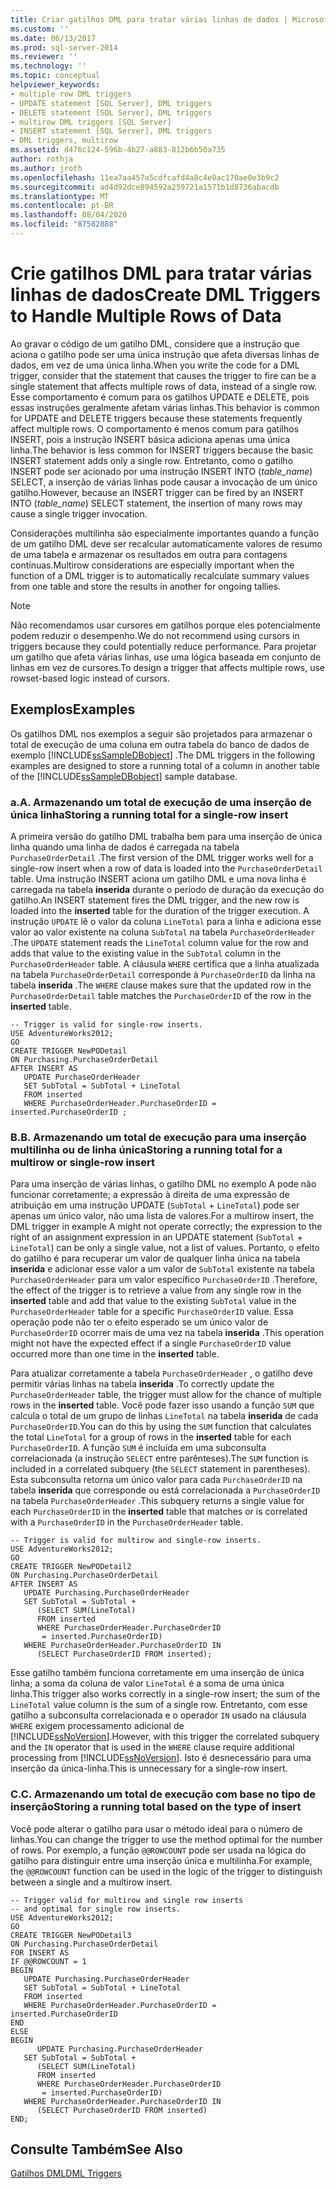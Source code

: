 ```yaml
---
title: Criar gatilhos DML para tratar várias linhas de dados | Microsoft Docs
ms.custom: ''
ms.date: 06/13/2017
ms.prod: sql-server-2014
ms.reviewer: ''
ms.technology: ''
ms.topic: conceptual
helpviewer_keywords:
- multiple row DML triggers
- UPDATE statement [SQL Server], DML triggers
- DELETE statement [SQL Server], DML triggers
- multirow DML triggers [SQL Server]
- INSERT statement [SQL Server], DML triggers
- DML triggers, multirow
ms.assetid: d476c124-596b-4b27-a883-812b6b50a735
author: rothja
ms.author: jroth
ms.openlocfilehash: 11ea7aa457a5cdfcafd4a8c4e0ac170ae0e3b9c2
ms.sourcegitcommit: ad4d92dce894592a259721a1571b1d8736abacdb
ms.translationtype: MT
ms.contentlocale: pt-BR
ms.lasthandoff: 08/04/2020
ms.locfileid: "87582888"
---
```

# <a name="create-dml-triggers-to-handle-multiple-rows-of-data"></a><span data-ttu-id="81682-102">Crie gatilhos DML para tratar várias linhas de dados</span><span class="sxs-lookup"><span data-stu-id="81682-102">Create DML Triggers to Handle Multiple Rows of Data</span></span>
  <span data-ttu-id="81682-103">Ao gravar o código de um gatilho DML, considere que a instrução que aciona o gatilho pode ser uma única instrução que afeta diversas linhas de dados, em vez de uma única linha.</span><span class="sxs-lookup"><span data-stu-id="81682-103">When you write the code for a DML trigger, consider that the statement that causes the trigger to fire can be a single statement that affects multiple rows of data, instead of a single row.</span></span> <span data-ttu-id="81682-104">Esse comportamento é comum para os gatilhos UPDATE e DELETE, pois essas instruções geralmente afetam várias linhas.</span><span class="sxs-lookup"><span data-stu-id="81682-104">This behavior is common for UPDATE and DELETE triggers because these statements frequently affect multiple rows.</span></span> <span data-ttu-id="81682-105">O comportamento é menos comum para gatilhos INSERT, pois a instrução INSERT básica adiciona apenas uma única linha.</span><span class="sxs-lookup"><span data-stu-id="81682-105">The behavior is less common for INSERT triggers because the basic INSERT statement adds only a single row.</span></span> <span data-ttu-id="81682-106">Entretanto, como o gatilho INSERT pode ser acionado por uma instrução INSERT INTO (*table_name*) SELECT, a inserção de várias linhas pode causar a invocação de um único gatilho.</span><span class="sxs-lookup"><span data-stu-id="81682-106">However, because an INSERT trigger can be fired by an INSERT INTO (*table_name*) SELECT statement, the insertion of many rows may cause a single trigger invocation.</span></span>  
  
 <span data-ttu-id="81682-107">Considerações multilinha são especialmente importantes quando a função de um gatilho DML deve ser recalcular automaticamente valores de resumo de uma tabela e armazenar os resultados em outra para contagens contínuas.</span><span class="sxs-lookup"><span data-stu-id="81682-107">Multirow considerations are especially important when the function of a DML trigger is to automatically recalculate summary values from one table and store the results in another for ongoing tallies.</span></span>  
  
> [!NOTE]  
>  <span data-ttu-id="81682-108">Não recomendamos usar cursores em gatilhos porque eles potencialmente podem reduzir o desempenho.</span><span class="sxs-lookup"><span data-stu-id="81682-108">We do not recommend using cursors in triggers because they could potentially reduce performance.</span></span> <span data-ttu-id="81682-109">Para projetar um gatilho que afeta várias linhas, use uma lógica baseada em conjunto de linhas em vez de cursores.</span><span class="sxs-lookup"><span data-stu-id="81682-109">To design a trigger that affects multiple rows, use rowset-based logic instead of cursors.</span></span>  
  
## <a name="examples"></a><span data-ttu-id="81682-110">Exemplos</span><span class="sxs-lookup"><span data-stu-id="81682-110">Examples</span></span>  
 <span data-ttu-id="81682-111">Os gatilhos DML nos exemplos a seguir são projetados para armazenar o total de execução de uma coluna em outra tabela do banco de dados de exemplo [!INCLUDE[ssSampleDBobject](../../includes/sssampledbobject-md.md)] .</span><span class="sxs-lookup"><span data-stu-id="81682-111">The DML triggers in the following examples are designed to store a running total of a column in another table of the [!INCLUDE[ssSampleDBobject](../../includes/sssampledbobject-md.md)] sample database.</span></span>  
  
### <a name="a-storing-a-running-total-for-a-single-row-insert"></a><span data-ttu-id="81682-112">a.</span><span class="sxs-lookup"><span data-stu-id="81682-112">A.</span></span> <span data-ttu-id="81682-113">Armazenando um total de execução de uma inserção de única linha</span><span class="sxs-lookup"><span data-stu-id="81682-113">Storing a running total for a single-row insert</span></span>  
 <span data-ttu-id="81682-114">A primeira versão do gatilho DML trabalha bem para uma inserção de única linha quando uma linha de dados é carregada na tabela `PurchaseOrderDetail` .</span><span class="sxs-lookup"><span data-stu-id="81682-114">The first version of the DML trigger works well for a single-row insert when a row of data is loaded into the `PurchaseOrderDetail` table.</span></span> <span data-ttu-id="81682-115">Uma instrução INSERT aciona um gatilho DML e uma nova linha é carregada na tabela **inserida** durante o período de duração da execução do gatilho.</span><span class="sxs-lookup"><span data-stu-id="81682-115">An INSERT statement fires the DML trigger, and the new row is loaded into the **inserted** table for the duration of the trigger execution.</span></span> <span data-ttu-id="81682-116">A instrução `UPDATE` lê o valor da coluna `LineTotal` para a linha e adiciona esse valor ao valor existente na coluna `SubTotal` na tabela `PurchaseOrderHeader` .</span><span class="sxs-lookup"><span data-stu-id="81682-116">The `UPDATE` statement reads the `LineTotal` column value for the row and adds that value to the existing value in the `SubTotal` column in the `PurchaseOrderHeader` table.</span></span> <span data-ttu-id="81682-117">A cláusula `WHERE` certifica que a linha atualizada na tabela `PurchaseOrderDetail` corresponde à `PurchaseOrderID` da linha na tabela **inserida** .</span><span class="sxs-lookup"><span data-stu-id="81682-117">The `WHERE` clause makes sure that the updated row in the `PurchaseOrderDetail` table matches the `PurchaseOrderID` of the row in the **inserted** table.</span></span>  
  
```  
-- Trigger is valid for single-row inserts.  
USE AdventureWorks2012;  
GO  
CREATE TRIGGER NewPODetail  
ON Purchasing.PurchaseOrderDetail  
AFTER INSERT AS  
   UPDATE PurchaseOrderHeader  
   SET SubTotal = SubTotal + LineTotal  
   FROM inserted  
   WHERE PurchaseOrderHeader.PurchaseOrderID = inserted.PurchaseOrderID ;  
```  
  
### <a name="b-storing-a-running-total-for-a-multirow-or-single-row-insert"></a><span data-ttu-id="81682-118">B.</span><span class="sxs-lookup"><span data-stu-id="81682-118">B.</span></span> <span data-ttu-id="81682-119">Armazenando um total de execução para uma inserção multilinha ou de linha única</span><span class="sxs-lookup"><span data-stu-id="81682-119">Storing a running total for a multirow or single-row insert</span></span>  
 <span data-ttu-id="81682-120">Para uma inserção de várias linhas, o gatilho DML no exemplo A pode não funcionar corretamente; a expressão à direita de uma expressão de atribuição em uma instrução UPDATE (`SubTotal` + `LineTotal`) pode ser apenas um único valor, não uma lista de valores.</span><span class="sxs-lookup"><span data-stu-id="81682-120">For a multirow insert, the DML trigger in example A might not operate correctly; the expression to the right of an assignment expression in an UPDATE statement (`SubTotal` + `LineTotal`) can be only a single value, not a list of values.</span></span> <span data-ttu-id="81682-121">Portanto, o efeito do gatilho é para recuperar um valor de qualquer linha única na tabela **inserida** e adicionar esse valor a um valor de `SubTotal` existente na tabela `PurchaseOrderHeader` para um valor específico `PurchaseOrderID` .</span><span class="sxs-lookup"><span data-stu-id="81682-121">Therefore, the effect of the trigger is to retrieve a value from any single row in the **inserted** table and add that value to the existing `SubTotal` value in the `PurchaseOrderHeader` table for a specific `PurchaseOrderID` value.</span></span> <span data-ttu-id="81682-122">Essa operação pode não ter o efeito esperado se um único valor de `PurchaseOrderID` ocorrer mais de uma vez na tabela **inserida** .</span><span class="sxs-lookup"><span data-stu-id="81682-122">This operation might not have the expected effect if a single `PurchaseOrderID` value occurred more than one time in the **inserted** table.</span></span>  
  
 <span data-ttu-id="81682-123">Para atualizar corretamente a tabela `PurchaseOrderHeader` , o gatilho deve permitir várias linhas na tabela **inserida** .</span><span class="sxs-lookup"><span data-stu-id="81682-123">To correctly update the `PurchaseOrderHeader` table, the trigger must allow for the chance of multiple rows in the **inserted** table.</span></span> <span data-ttu-id="81682-124">Você pode fazer isso usando a função `SUM` que calcula o total de um grupo de linhas `LineTotal` na tabela **inserida** de cada `PurchaseOrderID`.</span><span class="sxs-lookup"><span data-stu-id="81682-124">You can do this by using the `SUM` function that calculates the total `LineTotal` for a group of rows in the **inserted** table for each `PurchaseOrderID`.</span></span> <span data-ttu-id="81682-125">A função `SUM` é incluída em uma subconsulta correlacionada (a instrução `SELECT` entre parênteses).</span><span class="sxs-lookup"><span data-stu-id="81682-125">The `SUM` function is included in a correlated subquery (the `SELECT` statement in parentheses).</span></span> <span data-ttu-id="81682-126">Esta subconsulta retorna um único valor para cada `PurchaseOrderID` na tabela **inserida** que corresponde ou está correlacionada a `PurchaseOrderID` na tabela `PurchaseOrderHeader` .</span><span class="sxs-lookup"><span data-stu-id="81682-126">This subquery returns a single value for each `PurchaseOrderID` in the **inserted** table that matches or is correlated with a `PurchaseOrderID` in the `PurchaseOrderHeader` table.</span></span>  
  
```  
-- Trigger is valid for multirow and single-row inserts.  
USE AdventureWorks2012;  
GO  
CREATE TRIGGER NewPODetail2  
ON Purchasing.PurchaseOrderDetail  
AFTER INSERT AS  
   UPDATE Purchasing.PurchaseOrderHeader  
   SET SubTotal = SubTotal +   
      (SELECT SUM(LineTotal)  
      FROM inserted  
      WHERE PurchaseOrderHeader.PurchaseOrderID  
       = inserted.PurchaseOrderID)  
   WHERE PurchaseOrderHeader.PurchaseOrderID IN  
      (SELECT PurchaseOrderID FROM inserted);  
```  
  
 <span data-ttu-id="81682-127">Esse gatilho também funciona corretamente em uma inserção de única linha; a soma da coluna de valor `LineTotal` é a soma de uma única linha.</span><span class="sxs-lookup"><span data-stu-id="81682-127">This trigger also works correctly in a single-row insert; the sum of the `LineTotal` value column is the sum of a single row.</span></span> <span data-ttu-id="81682-128">Entretanto, com esse gatilho a subconsulta correlacionada e o operador `IN` usado na cláusula `WHERE` exigem processamento adicional de [!INCLUDE[ssNoVersion](../../includes/ssnoversion-md.md)].</span><span class="sxs-lookup"><span data-stu-id="81682-128">However, with this trigger the correlated subquery and the `IN` operator that is used in the `WHERE` clause require additional processing from [!INCLUDE[ssNoVersion](../../includes/ssnoversion-md.md)].</span></span> <span data-ttu-id="81682-129">Isto é desnecessário para uma inserção da única-linha.</span><span class="sxs-lookup"><span data-stu-id="81682-129">This is unnecessary for a single-row insert.</span></span>  
  
### <a name="c-storing-a-running-total-based-on-the-type-of-insert"></a><span data-ttu-id="81682-130">C.</span><span class="sxs-lookup"><span data-stu-id="81682-130">C.</span></span> <span data-ttu-id="81682-131">Armazenando um total de execução com base no tipo de inserção</span><span class="sxs-lookup"><span data-stu-id="81682-131">Storing a running total based on the type of insert</span></span>  
 <span data-ttu-id="81682-132">Você pode alterar o gatilho para usar o método ideal para o número de linhas.</span><span class="sxs-lookup"><span data-stu-id="81682-132">You can change the trigger to use the method optimal for the number of rows.</span></span> <span data-ttu-id="81682-133">Por exemplo, a função `@@ROWCOUNT` pode ser usada na lógica do gatilho para distinguir entre uma inserção única e multilinha.</span><span class="sxs-lookup"><span data-stu-id="81682-133">For example, the `@@ROWCOUNT` function can be used in the logic of the trigger to distinguish between a single and a multirow insert.</span></span>  
  
```  
-- Trigger valid for multirow and single row inserts  
-- and optimal for single row inserts.  
USE AdventureWorks2012;  
GO  
CREATE TRIGGER NewPODetail3  
ON Purchasing.PurchaseOrderDetail  
FOR INSERT AS  
IF @@ROWCOUNT = 1  
BEGIN  
   UPDATE Purchasing.PurchaseOrderHeader  
   SET SubTotal = SubTotal + LineTotal  
   FROM inserted  
   WHERE PurchaseOrderHeader.PurchaseOrderID = inserted.PurchaseOrderID  
END  
ELSE  
BEGIN  
      UPDATE Purchasing.PurchaseOrderHeader  
   SET SubTotal = SubTotal +   
      (SELECT SUM(LineTotal)  
      FROM inserted  
      WHERE PurchaseOrderHeader.PurchaseOrderID  
       = inserted.PurchaseOrderID)  
   WHERE PurchaseOrderHeader.PurchaseOrderID IN  
      (SELECT PurchaseOrderID FROM inserted)  
END;  
```  
  
## <a name="see-also"></a><span data-ttu-id="81682-134">Consulte Também</span><span class="sxs-lookup"><span data-stu-id="81682-134">See Also</span></span>  
 [<span data-ttu-id="81682-135">Gatilhos DML</span><span class="sxs-lookup"><span data-stu-id="81682-135">DML Triggers</span></span>](dml-triggers.md)  
  
  
